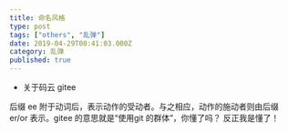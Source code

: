 ```yaml
---
title: 命名风格
type: post
tags: ["others", "乱弹"]
date: 2019-04-29T00:41:03.000Z
category: 乱弹
published: true
---
```


- 关于码云 gitee

后缀 ee 附于动词后，表示动作的受动者。与之相应，动作的施动者则由后缀 er/or 表示。gitee 的意思就是“使用git 的群体”，你懂了吗？ 反正我是懂了！
